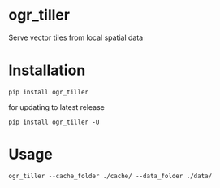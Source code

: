 # ogr_tiller
Serve vector tiles from local spatial data


# Installation
```console
pip install ogr_tiller
```

for updating to latest release
```console
pip install ogr_tiller -U
```

# Usage

```
ogr_tiller --cache_folder ./cache/ --data_folder ./data/
```